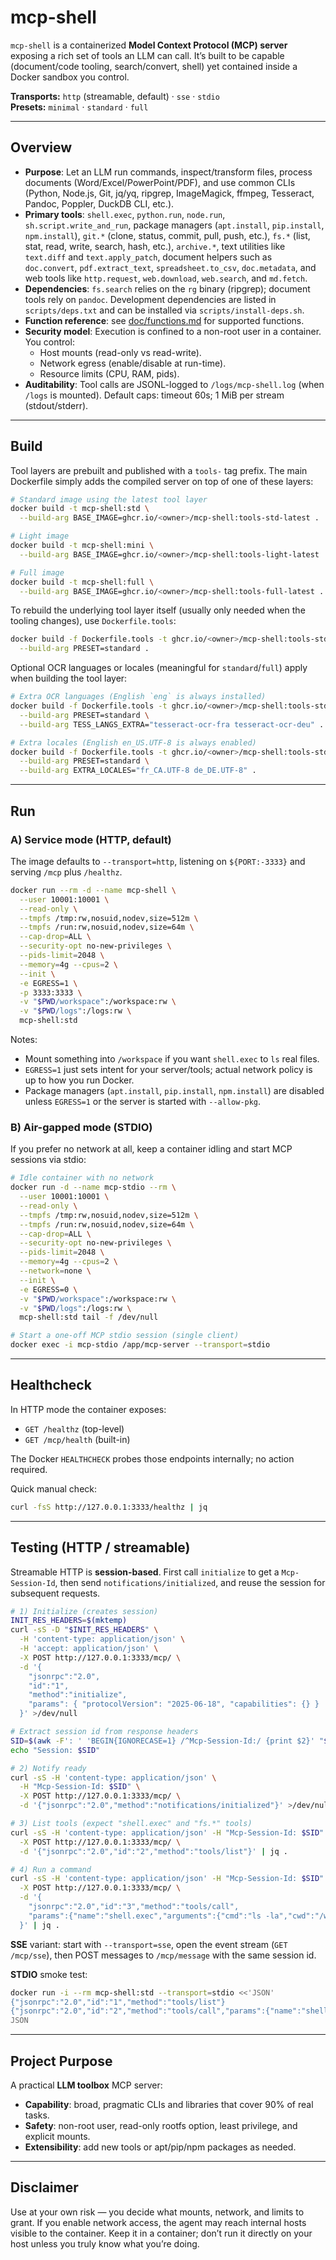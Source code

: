 # mcp-shell

`mcp-shell` is a containerized **Model Context Protocol (MCP) server** exposing a rich set of tools an LLM can call. It’s built to be capable (document/code tooling, search/convert, shell) yet contained inside a Docker sandbox you control.

**Transports:** `http` (streamable, default) · `sse` · `stdio`  
**Presets:** `minimal` · `standard` · `full`

---

## Overview

- **Purpose**: Let an LLM run commands, inspect/transform files, process documents (Word/Excel/PowerPoint/PDF), and use common CLIs (Python, Node.js, Git, jq/yq, ripgrep, ImageMagick, ffmpeg, Tesseract, Pandoc, Poppler, DuckDB CLI, etc.).
- **Primary tools**: `shell.exec`, `python.run`, `node.run`, `sh.script.write_and_run`, package managers (`apt.install`, `pip.install`, `npm.install`), `git.*` (clone, status, commit, pull, push, etc.), `fs.*` (list, stat, read, write, search, hash, etc.), `archive.*`, text utilities like `text.diff` and `text.apply_patch`, document helpers such as `doc.convert`, `pdf.extract_text`, `spreadsheet.to_csv`, `doc.metadata`, and web tools like `http.request`, `web.download`, `web.search`, and `md.fetch`.
- **Dependencies**: `fs.search` relies on the `rg` binary (ripgrep); document tools rely on `pandoc`.
  Development dependencies are listed in `scripts/deps.txt` and can be installed via `scripts/install-deps.sh`.
- **Function reference**: see [doc/functions.md](doc/functions.md) for supported functions.
- **Security model**: Execution is confined to a non-root user in a container. You control:
  - Host mounts (read-only vs read-write).
  - Network egress (enable/disable at run-time).
  - Resource limits (CPU, RAM, pids).
- **Auditability**: Tool calls are JSONL-logged to `/logs/mcp-shell.log` (when `/logs` is mounted). Default caps: timeout 60s; 1 MiB per stream (stdout/stderr).

---

## Build

Tool layers are prebuilt and published with a `tools-` tag prefix. The main
Dockerfile simply adds the compiled server on top of one of these layers:

```bash
# Standard image using the latest tool layer
docker build -t mcp-shell:std \
  --build-arg BASE_IMAGE=ghcr.io/<owner>/mcp-shell:tools-std-latest .

# Light image
docker build -t mcp-shell:mini \
  --build-arg BASE_IMAGE=ghcr.io/<owner>/mcp-shell:tools-light-latest .

# Full image
docker build -t mcp-shell:full \
  --build-arg BASE_IMAGE=ghcr.io/<owner>/mcp-shell:tools-full-latest .
```

To rebuild the underlying tool layer itself (usually only needed when the
tooling changes), use `Dockerfile.tools`:

```bash
docker build -f Dockerfile.tools -t ghcr.io/<owner>/mcp-shell:tools-std \
  --build-arg PRESET=standard .
```

Optional OCR languages or locales (meaningful for `standard`/`full`) apply when
building the tool layer:

```bash
# Extra OCR languages (English `eng` is always installed)
docker build -f Dockerfile.tools -t ghcr.io/<owner>/mcp-shell:tools-std \
  --build-arg PRESET=standard \
  --build-arg TESS_LANGS_EXTRA="tesseract-ocr-fra tesseract-ocr-deu" .

# Extra locales (English en_US.UTF-8 is always enabled)
docker build -f Dockerfile.tools -t ghcr.io/<owner>/mcp-shell:tools-std \
  --build-arg PRESET=standard \
  --build-arg EXTRA_LOCALES="fr_CA.UTF-8 de_DE.UTF-8" .
```

---

## Run

### A) Service mode (HTTP, default)

The image defaults to `--transport=http`, listening on `${PORT:-3333}` and serving `/mcp` plus `/healthz`.

```bash
docker run --rm -d --name mcp-shell \
  --user 10001:10001 \
  --read-only \
  --tmpfs /tmp:rw,nosuid,nodev,size=512m \
  --tmpfs /run:rw,nosuid,nodev,size=64m \
  --cap-drop=ALL \
  --security-opt no-new-privileges \
  --pids-limit=2048 \
  --memory=4g --cpus=2 \
  --init \
  -e EGRESS=1 \
  -p 3333:3333 \
  -v "$PWD/workspace":/workspace:rw \
  -v "$PWD/logs":/logs:rw \
  mcp-shell:std
```

Notes:
- Mount something into `/workspace` if you want `shell.exec` to `ls` real files.
- `EGRESS=1` just sets intent for your server/tools; actual network policy is up to how you run Docker.
- Package managers (`apt.install`, `pip.install`, `npm.install`) are disabled unless `EGRESS=1` or the server is started with `--allow-pkg`.

### B) Air-gapped mode (STDIO)

If you prefer no network at all, keep a container idling and start MCP sessions via stdio:

```bash
# Idle container with no network
docker run -d --name mcp-stdio --rm \
  --user 10001:10001 \
  --read-only \
  --tmpfs /tmp:rw,nosuid,nodev,size=512m \
  --tmpfs /run:rw,nosuid,nodev,size=64m \
  --cap-drop=ALL \
  --security-opt no-new-privileges \
  --pids-limit=2048 \
  --memory=4g --cpus=2 \
  --network=none \
  --init \
  -e EGRESS=0 \
  -v "$PWD/workspace":/workspace:rw \
  -v "$PWD/logs":/logs:rw \
  mcp-shell:std tail -f /dev/null

# Start a one-off MCP stdio session (single client)
docker exec -i mcp-stdio /app/mcp-server --transport=stdio
```

---

## Healthcheck

In HTTP mode the container exposes:

- `GET /healthz` (top-level)
- `GET /mcp/health` (built-in)

The Docker `HEALTHCHECK` probes those endpoints internally; no action required.

Quick manual check:
```bash
curl -fsS http://127.0.0.1:3333/healthz | jq
```

---

## Testing (HTTP / streamable)

Streamable HTTP is **session-based**. First call `initialize` to get a `Mcp-Session-Id`, then send `notifications/initialized`, and reuse the session for subsequent requests.

```bash
# 1) Initialize (creates session)
INIT_RES_HEADERS=$(mktemp)
curl -sS -D "$INIT_RES_HEADERS" \
  -H 'content-type: application/json' \
  -H 'accept: application/json' \
  -X POST http://127.0.0.1:3333/mcp/ \
  -d '{
    "jsonrpc":"2.0",
    "id":"1",
    "method":"initialize",
    "params": { "protocolVersion": "2025-06-18", "capabilities": {} }
  }' >/dev/null

# Extract session id from response headers
SID=$(awk -F': ' 'BEGIN{IGNORECASE=1} /^Mcp-Session-Id:/ {print $2}' "$INIT_RES_HEADERS" | tr -d '\r')
echo "Session: $SID"

# 2) Notify ready
curl -sS -H 'content-type: application/json' \
  -H "Mcp-Session-Id: $SID" \
  -X POST http://127.0.0.1:3333/mcp/ \
  -d '{"jsonrpc":"2.0","method":"notifications/initialized"}' >/dev/null

# 3) List tools (expect "shell.exec" and "fs.*" tools)
curl -sS -H 'content-type: application/json' -H "Mcp-Session-Id: $SID" \
  -X POST http://127.0.0.1:3333/mcp/ \
  -d '{"jsonrpc":"2.0","id":"2","method":"tools/list"}' | jq .

# 4) Run a command
curl -sS -H 'content-type: application/json' -H "Mcp-Session-Id: $SID" \
  -X POST http://127.0.0.1:3333/mcp/ \
  -d '{
    "jsonrpc":"2.0","id":"3","method":"tools/call",
    "params":{"name":"shell.exec","arguments":{"cmd":"ls -la","cwd":"/workspace"}}
  }' | jq .
```

**SSE** variant: start with `--transport=sse`, open the event stream (`GET /mcp/sse`), then POST messages to `/mcp/message` with the same session id.

**STDIO** smoke test:
```bash
docker run -i --rm mcp-shell:std --transport=stdio <<'JSON'
{"jsonrpc":"2.0","id":"1","method":"tools/list"}
{"jsonrpc":"2.0","id":"2","method":"tools/call","params":{"name":"shell.exec","arguments":{"cmd":"ls -la","cwd":"/workspace"}}}
JSON
```

---

## Project Purpose

A practical **LLM toolbox** MCP server:
- **Capability**: broad, pragmatic CLIs and libraries that cover 90% of real tasks.
- **Safety**: non-root user, read-only rootfs option, least privilege, and explicit mounts.
- **Extensibility**: add new tools or apt/pip/npm packages as needed.

---

## Disclaimer

Use at your own risk — you decide what mounts, network, and limits to grant. If you enable network access, the agent may reach internal hosts visible to the container. Keep it in a container; don’t run it directly on your host unless you truly know what you’re doing.
